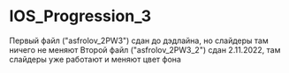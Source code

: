 # IOS_Progression_3
Первый файл ("asfrolov_2PW3") сдан до дэдлайна, но слайдеры там ничего не меняют
Второй файл ("asfrolov_2PW3_2") сдан 2.11.2022, там слайдеры уже работают и меняют цвет фона
